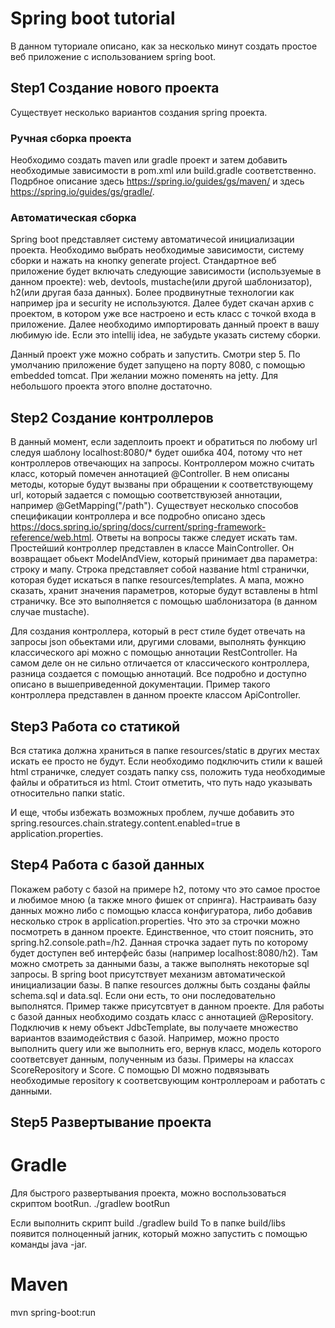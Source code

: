 # Spring boot tutorial
В данном туториале описано, как за несколько минут создать простое веб приложение с использованием spring boot.

## Step1 Создание нового проекта
Существует несколько вариантов создания spring проекта. 
### Ручная сборка проекта
Необходимо создать maven или gradle проект и затем добавить необходимые зависимости в pom.xml или build.gradle соответственно.
Подрбное описание здесь https://spring.io/guides/gs/maven/ и здесь https://spring.io/guides/gs/gradle/.

### Автоматическая сборка
Spring boot представляет систему автоматичесой инициализации проекта. Необходимо выбрать необходимые зависимости, систему сборки и нажать на кнопку generate project. Стандартное веб приложение будет включать следующие зависимости (используемые в данном проекте): web, devtools, mustache(или другой шаблонизатор), h2(или другая база данных). Более продвинутные технологии как например jpa и security не используются.  Далее будет скачан архив с проектом, в котором уже все настроено и есть класс с точкой входа в приложение.
Далее необходимо импортировать данный проект в вашу любимую ide. Если это intellij idea, не забудьте указать систему сборки.

Данный проект уже можно собрать и запустить. Смотри step 5. По умолчанию приложение будет запущено на порту 8080, с помощью embedded tomcat. При желании можно поменять на jetty. Для небольшого проекта этого вполне достаточно.

## Step2 Создание контроллеров
В данный момент, если задеплоить проект и обратиться по любому url следуя шаблону localhost:8080/* будет ошибка 404, потому что нет контроллеров отвечающих на запросы.
Контроллером можно считать клаcc, который помечен аннотацией @Controller. В нем описаны методы, которые будут вызваны при обращении к соответствующему url, который задается с помощью соответствуюзей аннотации, например @GetMapping("/path"). Существует несколько способов спецификации контроллера и все подробно описано здесь https://docs.spring.io/spring/docs/current/spring-framework-reference/web.html. Ответы на вопросы также следует искать там. Простейший контроллер представлен в классе MainController. Он возвращает обьект ModelAndView, который принимает два параметра: строку и мапу. Строка представляет собой название html странички, которая будет искаться в папке resources/templates. А мапа, можно сказать, хранит значения параметров, которые будут вставлены в html страничку. Все это выполняется с помощью шаблонизатора (в данном случае mustache).

Для создания контроллера, который в рест стиле будет отвечать на запросы json обьектами или, другими словами, выполнять функцию классического api можно с помощью аннотации RestController. На самом деле он не сильно отличается от классического контроллера, разница создается с помощью аннотаций. Все подробно и доступно описано в вышеприведенной документации. Пример такого контроллера представлен в данном проекте классом ApiController. 


## Step3 Работа со статикой
Вся статика должна храниться в папке resources/static в других местах искать ее просто не будут. Если необходимо подключить стили к вашей html  страничке, следует создать папку css, положить туда необходимые файлы и обратиться из html. Стоит отметить, что путь надо указывать относительно папки static.

И еще, чтобы избежать возможных проблем, лучше добавить это spring.resources.chain.strategy.content.enabled=true в application.properties.

## Step4 Работа с базой данных
Покажем работу с базой на примере h2, потому что это самое простое и любимое мною (а также много фишек от спринга).
Настраивать базу данных можно либо с помощью класса конфигуратора, либо добавив несколько строк в application.properties. Что это за строчки можно посмотреть в данном проекте. Единственное, что стоит пояснить, это spring.h2.console.path=/h2. Данная строчка задает путь по которому будет доступен веб интерфейс базы (например localhost:8080/h2). Там можно смотреть за данными базы, а также выполнять некоторые sql запросы.
В spring boot присутствует механизм автоматической инициализации базы. В папке resources должны быть созданы файлы schema.sql и data.sql. Если они есть, то они последовательно выполнятся. Пример также присутсвтует в данном проекте.
Для работы с базой данных необходимо создать класс с аннотацией @Repository. Подключив к нему объект JdbcTemplate, вы получаете множество вариантов взаимодействия с базой. Например, можно просто выполнить query или же выполнить его, вернув класс, модель которого соответсвует данным, полученным из базы. Примеры на классах ScoreRepository и Score. С помощью DI можно подвязывать необходимые repository к соответсвующим контроллероам и работать с данными.

## Step5 Развертывание проекта
# Gradle
Для быстрого развертывания проекта, можно воспользоваться скриптом bootRun.
./gradlew bootRun

Если выполнить скрипт build
./gradlew build
То в папке build/libs появится полноценный jarник, который можно запустить с помощью команды java -jar.

# Maven
mvn spring-boot:run
